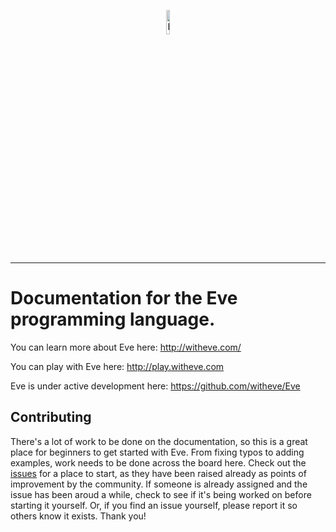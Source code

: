 
<p align="center">
  <img src="http://www.witheve.com/logo.png" alt="Eve logo" width="10%" />
</p>

---

# Documentation for the Eve programming language.

You can learn more about Eve here: http://witheve.com/

You can play with Eve here: http://play.witheve.com

Eve is under active development here: https://github.com/witheve/Eve

## Contributing

There's a lot of work to be done on the documentation, so this is a great place for beginners to get started with Eve. From fixing typos to adding examples, work needs to be done across the board here. Check out the [issues](https://github.com/witheve/docs/issues) for a place to start, as they have been raised already as points of improvement by the community. If someone is already assigned and the issue has been aroud a while, check to see if it's being worked on before starting it yourself. Or, if you find an issue yourself, please report it so others know it exists. Thank you!
